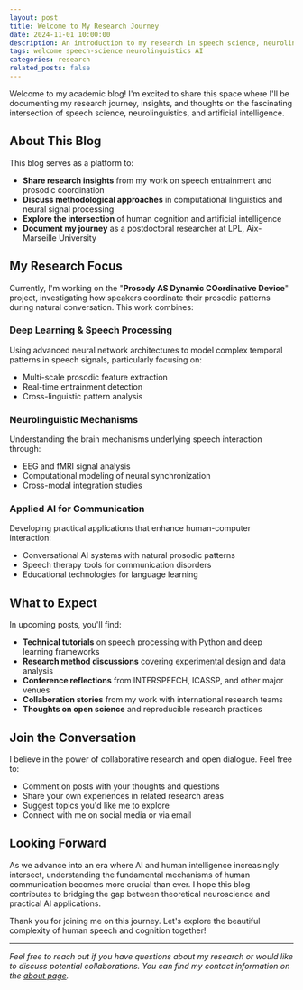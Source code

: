 ```yaml
---
layout: post
title: Welcome to My Research Journey
date: 2024-11-01 10:00:00
description: An introduction to my research in speech science, neurolinguistics, and AI
tags: welcome speech-science neurolinguistics AI
categories: research
related_posts: false
---
```


Welcome to my academic blog! I'm excited to share this space where I'll be documenting my research journey, insights, and thoughts on the fascinating intersection of speech science, neurolinguistics, and artificial intelligence.

## About This Blog

This blog serves as a platform to:

- **Share research insights** from my work on speech entrainment and prosodic coordination
- **Discuss methodological approaches** in computational linguistics and neural signal processing
- **Explore the intersection** of human cognition and artificial intelligence
- **Document my journey** as a postdoctoral researcher at LPL, Aix-Marseille University

## My Research Focus

Currently, I'm working on the "**Prosody AS Dynamic COordinative Device**" project, investigating how speakers coordinate their prosodic patterns during natural conversation. This work combines:

### Deep Learning & Speech Processing

Using advanced neural network architectures to model complex temporal patterns in speech signals, particularly focusing on:

- Multi-scale prosodic feature extraction
- Real-time entrainment detection
- Cross-linguistic pattern analysis

### Neurolinguistic Mechanisms

Understanding the brain mechanisms underlying speech interaction through:

- EEG and fMRI signal analysis
- Computational modeling of neural synchronization
- Cross-modal integration studies

### Applied AI for Communication

Developing practical applications that enhance human-computer interaction:

- Conversational AI systems with natural prosodic patterns
- Speech therapy tools for communication disorders
- Educational technologies for language learning

## What to Expect

In upcoming posts, you'll find:

- **Technical tutorials** on speech processing with Python and deep learning frameworks
- **Research method discussions** covering experimental design and data analysis
- **Conference reflections** from INTERSPEECH, ICASSP, and other major venues
- **Collaboration stories** from my work with international research teams
- **Thoughts on open science** and reproducible research practices

## Join the Conversation

I believe in the power of collaborative research and open dialogue. Feel free to:

- Comment on posts with your thoughts and questions
- Share your own experiences in related research areas
- Suggest topics you'd like me to explore
- Connect with me on social media or via email

## Looking Forward

As we advance into an era where AI and human intelligence increasingly intersect, understanding the fundamental mechanisms of human communication becomes more crucial than ever. I hope this blog contributes to bridging the gap between theoretical neuroscience and practical AI applications.

Thank you for joining me on this journey. Let's explore the beautiful complexity of human speech and cognition together!

---

_Feel free to reach out if you have questions about my research or would like to discuss potential collaborations. You can find my contact information on the [about page](/about/)._
